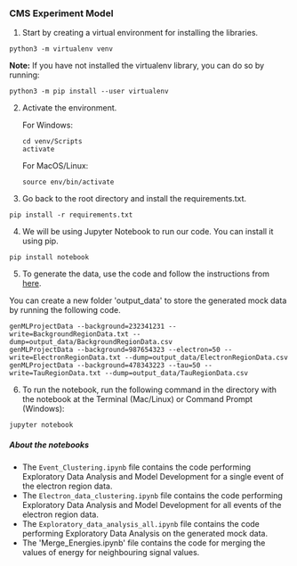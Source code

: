 ### CMS Experiment Model

1. Start by creating a virtual environment for installing the libraries.

```python3 -m virtualenv venv```

**Note:** If you have not installed the virtualenv library, you can do so by running:

```python3 -m pip install --user virtualenv```

2. Activate the environment.

	For Windows:

	```
	cd venv/Scripts
	activate
	```

	For MacOS/Linux:

	```source env/bin/activate```

3. Go back to the root directory and install the requirements.txt.

```pip install -r requirements.txt```

4. We will be using Jupyter Notebook to run our code. You can install it using pip.

```pip install notebook```

5. To generate the data, use the code and follow the instructions from [here](https://github.com/SridharaDasu/CMSMLProjectData).

You can create a new folder 'output_data' to store the generated mock data by running the following code.

```
genMLProjectData --background=232341231 --write=BackgroundRegionData.txt --dump=output_data/BackgroundRegionData.csv
genMLProjectData --background=987654323 --electron=50 --write=ElectronRegionData.txt --dump=output_data/ElectronRegionData.csv
genMLProjectData --background=478343223 --tau=50 --write=TauRegionData.txt --dump=output_data/TauRegionData.csv
```

6. To run the notebook, run the following command in the directory with the notebook at the Terminal (Mac/Linux) or Command Prompt (Windows):

```jupyter notebook```


##### About the notebooks

- The `Event_Clustering.ipynb` file contains the code performing Exploratory Data Analysis and Model Development for a single event of the electron region data.
- The `Electron_data_clustering.ipynb` file contains the code performing Exploratory Data Analysis and Model Development for all events of the electron region data.
- The `Exploratory_data_analysis_all.ipynb` file contains the code performing Exploratory Data Analysis on the generated mock data.
- The 'Merge_Energies.ipynb' file contains the code for merging the values of energy for neighbouring signal values.
